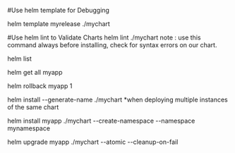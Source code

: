 #Use helm template for Debugging

helm template myrelease ./mychart

#Use helm lint to Validate Charts
helm lint ./mychart
note : use this command always before installing, check for syntax errors on our chart.

helm list

helm get all myapp

helm rollback myapp 1

helm install --generate-name ./mychart
*when deploying multiple instances of the same chart

helm install myapp ./mychart --create-namespace --namespace mynamespace

helm upgrade myapp ./mychart --atomic --cleanup-on-fail

